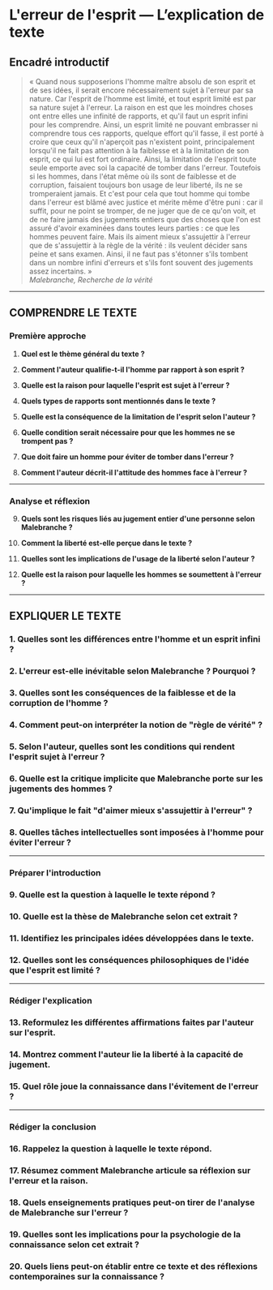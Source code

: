 # L'erreur de l'esprit — L’explication de texte

## Encadré introductif
> « Quand nous supposerions l'homme maître absolu de son esprit et de ses idées, il serait encore nécessairement sujet à l'erreur par sa nature. Car l'esprit de l'homme est limité, et tout esprit limité est par sa nature sujet à l'erreur. La raison en est que les moindres choses ont entre elles une infinité de rapports, et qu'il faut un esprit infini pour les comprendre. Ainsi, un esprit limité ne pouvant embrasser ni comprendre tous ces rapports, quelque effort qu'il fasse, il est porté à croire que ceux qu'il n'aperçoit pas n'existent point, principalement lorsqu'il ne fait pas attention à la faiblesse et à la limitation de son esprit, ce qui lui est fort ordinaire. Ainsi, la limitation de l'esprit toute seule emporte avec soi la capacité de tomber dans l'erreur. Toutefois si les hommes, dans l'état même où ils sont de faiblesse et de corruption, faisaient toujours bon usage de leur liberté, ils ne se tromperaient jamais. Et c'est pour cela que tout homme qui tombe dans l'erreur est blâmé avec justice et mérite même d'être puni : car il suffit, pour ne point se tromper, de ne juger que de ce qu'on voit, et de ne faire jamais des jugements entiers que des choses que l'on est assuré d'avoir examinées dans toutes leurs parties : ce que les hommes peuvent faire. Mais ils aiment mieux s'assujettir à l'erreur que de s'assujettir à la règle de la vérité : ils veulent décider sans peine et sans examen. Ainsi, il ne faut pas s'étonner s'ils tombent dans un nombre infini d'erreurs et s'ils font souvent des jugements assez incertains. »  
> *Malebranche, Recherche de la vérité*

---

## COMPRENDRE LE TEXTE

### Première approche

1. **Quel est le thème général du texte ?**  
   
2. **Comment l'auteur qualifie-t-il l'homme par rapport à son esprit ?**  

3. **Quelle est la raison pour laquelle l'esprit est sujet à l'erreur ?**  

4. **Quels types de rapports sont mentionnés dans le texte ?**  

5. **Quelle est la conséquence de la limitation de l'esprit selon l'auteur ?**  

6. **Quelle condition serait nécessaire pour que les hommes ne se trompent pas ?**  

7. **Que doit faire un homme pour éviter de tomber dans l'erreur ?**  

8. **Comment l'auteur décrit-il l'attitude des hommes face à l'erreur ?**  

---

### Analyse et réflexion

9. **Quels sont les risques liés au jugement entier d'une personne selon Malebranche ?**  

10. **Comment la liberté est-elle perçue dans le texte ?**  

11. **Quelles sont les implications de l'usage de la liberté selon l'auteur ?**  

12. **Quelle est la raison pour laquelle les hommes se soumettent à l'erreur ?**  

---

## EXPLIQUER LE TEXTE

### 1. Quelles sont les différences entre l'homme et un esprit infini ?  

### 2. L'erreur est-elle inévitable selon Malebranche ? Pourquoi ?  

### 3. Quelles sont les conséquences de la faiblesse et de la corruption de l'homme ?  

### 4. Comment peut-on interpréter la notion de "règle de vérité" ?  

### 5. Selon l'auteur, quelles sont les conditions qui rendent l'esprit sujet à l'erreur ?  

### 6. Quelle est la critique implicite que Malebranche porte sur les jugements des hommes ?  

### 7. Qu'implique le fait "d'aimer mieux s'assujettir à l'erreur" ?  

### 8. Quelles tâches intellectuelles sont imposées à l'homme pour éviter l'erreur ?  

---

### Préparer l'introduction

### 9. **Quelle est la question à laquelle le texte répond ?**  

### 10. **Quelle est la thèse de Malebranche selon cet extrait ?**  

### 11. **Identifiez les principales idées développées dans le texte.**  

### 12. **Quelles sont les conséquences philosophiques de l'idée que l'esprit est limité ?**  

---

### Rédiger l'explication

### 13. **Reformulez les différentes affirmations faites par l'auteur sur l'esprit.**  

### 14. **Montrez comment l'auteur lie la liberté à la capacité de jugement.**  

### 15. **Quel rôle joue la connaissance dans l'évitement de l'erreur ?**  

---

### Rédiger la conclusion

### 16. **Rappelez la question à laquelle le texte répond.**  

### 17. **Résumez comment Malebranche articule sa réflexion sur l'erreur et la raison.**  

### 18. **Quels enseignements pratiques peut-on tirer de l'analyse de Malebranche sur l'erreur ?**  

### 19. **Quelles sont les implications pour la psychologie de la connaissance selon cet extrait ?**  

### 20. **Quels liens peut-on établir entre ce texte et des réflexions contemporaines sur la connaissance ?**  